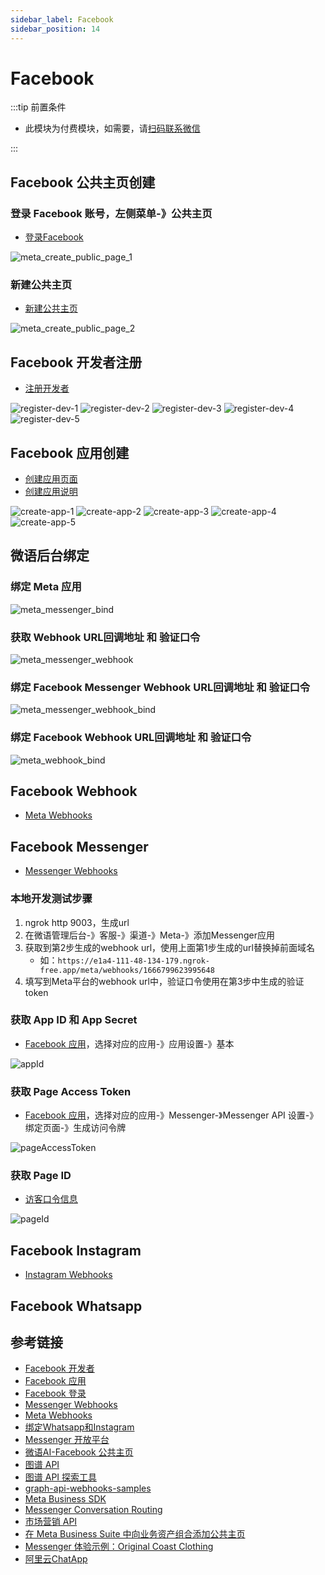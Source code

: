 ```yaml
---
sidebar_label: Facebook
sidebar_position: 14
---
```


# Facebook

:::tip 前置条件

- 此模块为付费模块，如需要，请[扫码联系微信](/img/wechat.png)

:::

## Facebook 公共主页创建

### 登录 Facebook 账号，左侧菜单-》公共主页

- [登录Facebook](https://www.facebook.com/)

![meta_create_public_page_1](/img/channel/meta/meta_create_public_page_1.png)

### 新建公共主页

- [新建公共主页](https://www.facebook.com/pages/?category=your_pages&ref=bookmarks)

![meta_create_public_page_2](/img/channel/meta/meta_create_public_page_2.png)

## Facebook 开发者注册

- [注册开发者](https://developers.facebook.com/docs/development/register)

![register-dev-1](/img/channel/meta/meta_register_dev_1.png)
![register-dev-2](/img/channel/meta/meta_register_dev_2.png)
![register-dev-3](/img/channel/meta/meta_register_dev_3.png)
![register-dev-4](/img/channel/meta/meta_register_dev_4.png)
![register-dev-5](/img/channel/meta/meta_register_dev_5.png)

## Facebook 应用创建

- [创建应用页面](https://developers.facebook.com/apps/creation/)
- [创建应用说明](https://developers.facebook.com/docs/development/create-an-app)

![create-app-1](/img/channel/meta/meta_create_app_1.png)
![create-app-2](/img/channel/meta/meta_create_app_2.png)
![create-app-3](/img/channel/meta/meta_create_app_3.png)
![create-app-4](/img/channel/meta/meta_create_app_4.png)
![create-app-5](/img/channel/meta/meta_create_app_5.png)

## 微语后台绑定

### 绑定 Meta 应用

![meta_messenger_bind](/img/channel/meta/meta_messenger_bind.png)

### 获取 Webhook URL回调地址 和 验证口令

![meta_messenger_webhook](/img/channel/meta/meta_messenger_webhook.png)

### 绑定 Facebook Messenger Webhook URL回调地址 和 验证口令

![meta_messenger_webhook_bind](/img/channel/meta/meta_messenger_webhook_bind.png)

### 绑定 Facebook Webhook URL回调地址 和 验证口令

![meta_webhook_bind](/img/channel/meta/meta_webhook_bind.png)

## Facebook Webhook

- [Meta Webhooks](https://developers.facebook.com/docs/graph-api/webhooks/)

## Facebook Messenger

- [Messenger Webhooks](https://developers.facebook.com/docs/messenger-platform/webhooks)

### 本地开发测试步骤

1. ngrok http 9003，生成url
2. 在微语管理后台-》客服-》渠道-》Meta-》添加Messenger应用
3. 获取到第2步生成的webhook url，使用上面第1步生成的url替换掉前面域名
   - 如：`https://e1a4-111-48-134-179.ngrok-free.app/meta/webhooks/1666799623995648`
4. 填写到Meta平台的webhook url中，验证口令使用在第3步中生成的验证token

### 获取 App ID 和 App Secret

- [Facebook 应用](https://developers.facebook.com/apps/)，选择对应的应用-》应用设置-》基本

![appId](/img/channel/meta/meta_app_appid_appsecret.png)

### 获取 Page Access Token

- [Facebook 应用](https://developers.facebook.com/apps/)，选择对应的应用-》Messenger-》Messenger API 设置-》绑定页面-》生成访问令牌

![pageAccessToken](/img/channel/meta/meta_app_generate_page_access_token.png)

### 获取 Page ID

- [访客口令信息](https://developers.facebook.com/tools/debug/accesstoken/?access_token=EAAV8HSdkm0cBO2AC47g86fWjhTQyYq1kZBDlNnmsR0bvCa0ywWV6MDtVEwdQGZBxax0tYiKbb2Ue2jHqziJI6lhOdbbIJvuF9YZAhZAtUfDZAoUsD6XxbeC44dgA38EI2OAyl3lujMjE0Ir938dSoWa7Jb9P2BxHTT3wwTVjPleyYBrZBMqogOxDUoqqjYJlJGcdWgaDS2jJubdCywMZBgZD&version=v23.0)

![pageId](/img/channel/meta/meta_app_get_page_id.png)

## Facebook Instagram

- [Instagram Webhooks](https://developers.facebook.com/docs/instagram-platform/webhooks)

## Facebook Whatsapp

## 参考链接

- [Facebook 开发者](https://developers.facebook.com/)
- [Facebook 应用](https://developers.facebook.com/apps/)
- [Facebook 登录](https://developers.facebook.com/docs/facebook-login)
- [Messenger Webhooks](https://developers.facebook.com/docs/messenger-platform/webhooks)
- [Meta Webhooks](https://developers.facebook.com/docs/graph-api/webhooks)
- [绑定Whatsapp和Instagram](https://www.facebook.com/settings/?tab=linked_profiles)
- [Messenger 开放平台](https://developers.facebook.com/docs/messenger-platform/)
- [微语AI-Facebook 公共主页](https://www.facebook.com/profile.php?id=61577041798201)
- [图谱 API](https://developers.facebook.com/docs/graph-api)
- [图谱 API 探索工具](https://developers.facebook.com/tools/explorer)
- [graph-api-webhooks-samples](https://github.com/fbsamples/graph-api-webhooks-samples)
- [Meta Business SDK](https://developers.facebook.com/docs/business-sdk/getting-started)
- [Messenger Conversation Routing](https://www.facebook.com/settings?tab=msgr_conversation_routing)
- [市场营销 API](https://developers.facebook.com/docs/marketing-apis)
- [在 Meta Business Suite 中向业务资产组合添加公共主页](https://www.facebook.com/business/help/720478807965744?id=420299598837059&helpref=faq_content)
- [Messenger 体验示例：Original Coast Clothing](https://developers.facebook.com/docs/messenger-platform/getting-started/sample-experience/)
- [阿里云ChatApp](https://chatapp.console.aliyun.com/Overview)
